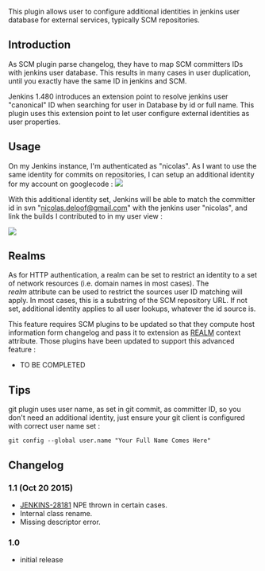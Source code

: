 This plugin allows user to configure additional identities in jenkins
user database for external services, typically SCM repositories.

## Introduction

As SCM plugin parse changelog, they have to map SCM committers IDs with
jenkins user database. This results in many cases in user duplication,
until you exactly have the same ID in jenkins and SCM.

Jenkins 1.480 introduces an extension point to resolve jenkins user
"canonical" ID when searching for user in Database by id or full name.
This plugin uses this extension point to let user configure external
identities as user properties.

## Usage

On my Jenkins instance, I'm authenticated as "nicolas". As I want to use
the same identity for commits on repositories, I can setup an additional
identity for my account on googlecode :
![](docs/images/Capture_d’écran_2012-08-21_à_15.03.47.png)

With this additional identity set, Jenkins will be able to match the
committer id in svn "nicolas.deloof@gmail.com" with the jenkins user
"nicolas", and link the builds I contributed to in my user view :

![](docs/images/Capture_d’écran_2012-08-21_à_15.08.01.png)

## Realms

As for HTTP authentication, a realm can be set to restrict an identity
to a set of network resources (i.e. domain names in most cases). The
*realm* attribute can be used to restrict the sources user ID matching
will apply. In most cases, this is a substring of the SCM repository
URL. If not set, additional identity applies to all user lookups,
whatever the id source is.

This feature requires SCM plugins to be updated so that they compute
host information form changelog and pass it to extension as
[REALM](http://javadoc.jenkins-ci.org/hudson/model/User.CanonicalIdResolver.html#REALM) context
attribute. Those plugins have been updated to support this advanced
feature :

-   TO BE COMPLETED 

## Tips

git plugin uses user name, as set in git commit, as committer ID, so you
don't need an additional identity, just ensure your git client is
configured with correct user name set :

``` syntaxhighlighter-pre
git config --global user.name "Your Full Name Comes Here"
```

## Changelog

### 1.1 (Oct 20 2015)

-   [JENKINS-28181](https://issues.jenkins-ci.org/browse/JENKINS-28181)
    NPE thrown in certain cases.
-   Internal class rename.
-   Missing descriptor error.

### 1.0

-   initial release
